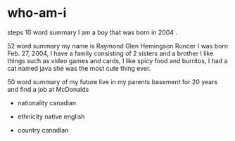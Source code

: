 # who-am-i
steps
10 word summary
  I am a boy that was born in 2004 .




52 word summary
  my name is Raymond Glen Hemingson Runcer I was born Feb. 27, 2004, I have a family consisting of 2 sisters and a brother
  I like things such as video games and cards, I like spicy food and burritos, I had a cat named java she was the most cute thing ever.




50 word summary of my future
live in my parents basement for 20 years and find a job at McDonalds







- nationality
   canadian



- ethnicity
native english


- country
canadian
